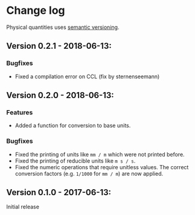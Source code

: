 # Change log

Physical quantities uses [semantic versioning](http://semver.org/).

## Version 0.2.1 - 2018-06-13:

### Bugfixes

  * Fixed a compilation error on CCL (fix by sternenseemann)

## Version 0.2.0 - 2018-06-13:

### Features

  * Added a function for conversion to base units.

### Bugfixes

  * Fixed the printing of units like `mm / m` which were not printed before.
  * Fixed the printing of reducible units like `m s / s`.
  * Fixed the numeric operations that require unitless values. The correct conversion factors (e.g. `1/1000` for `mm / m`) are now applied.

## Version 0.1.0 - 2017-06-13:

Initial release
